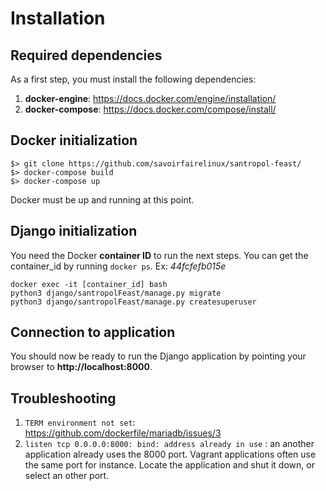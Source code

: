 # Installation

## Required dependencies

As a first step, you must install the following dependencies:

1. **docker-engine**: https://docs.docker.com/engine/installation/
2. **docker-compose**: https://docs.docker.com/compose/install/

## Docker initialization

```
$> git clone https://github.com/savoirfairelinux/santropol-feast/
$> docker-compose build
$> docker-compose up
```
Docker must be up and running at this point.

## Django initialization

You need the Docker **container ID** to run the next steps. You can get the container_id by running ```docker ps```.
Ex: *44fcfefb015e*

```
docker exec -it [container_id] bash
python3 django/santropolFeast/manage.py migrate
python3 django/santropolFeast/manage.py createsuperuser
```

## Connection to application

You should now be ready to run the Django application by pointing your browser to **http://localhost:8000**.

## Troubleshooting

1. ```TERM environment not set```: https://github.com/dockerfile/mariadb/issues/3
2. ```listen tcp 0.0.0.0:8000: bind: address already in use``` : an another application already uses the 8000 port. Vagrant applications often use the same port for instance. Locate the application and shut it down, or select an other port.
